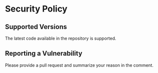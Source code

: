 # Security Policy

## Supported Versions

The latest code available in the repository is supported.

## Reporting a Vulnerability

Please provide a pull request and summarize your reason in the comment.
